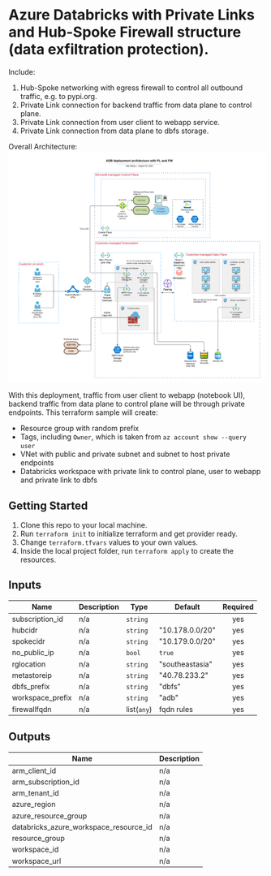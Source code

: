 # Azure Databricks with Private Links and Hub-Spoke Firewall structure (data exfiltration protection).

Include:
1. Hub-Spoke networking with egress firewall to control all outbound traffic, e.g. to pypi.org.
2. Private Link connection for backend traffic from data plane to control plane.
3. Private Link connection from user client to webapp service.
4. Private Link connection from data plane to dbfs storage.

Overall Architecture:
![alt text](https://raw.githubusercontent.com/databricks/terraform-databricks-examples/main/examples/adb-private-links/images/adb-private-links.png?raw=true)

With this deployment, traffic from user client to webapp (notebook UI), backend traffic from data plane to control plane will be through private endpoints. This terraform sample will create:
* Resource group with random prefix
* Tags, including `Owner`, which is taken from `az account show --query user`
* VNet with public and private subnet and subnet to host private endpoints
* Databricks workspace with private link to control plane, user to webapp and private link to dbfs


## Getting Started
1. Clone this repo to your local machine.
2. Run `terraform init` to initialize terraform and get provider ready.
3. Change `terraform.tfvars` values to your own values.
4. Inside the local project folder, run `terraform apply` to create the resources.

## Inputs

| Name             | Description | Type        | Default         | Required |
| ---------------- | ----------- | ----------- | --------------- | :------: |
| subscription_id  | n/a         | `string`    |                 |   yes    |
| hubcidr          | n/a         | `string`    | "10.178.0.0/20" |   yes    |
| spokecidr        | n/a         | `string`    | "10.179.0.0/20" |   yes    |
| no\_public\_ip   | n/a         | `bool`      | `true`          |   yes    |
| rglocation       | n/a         | `string`    | "southeastasia" |   yes    |
| metastoreip      | n/a         | `string`    | "40.78.233.2"   |   yes    |
| dbfs_prefix      | n/a         | `string`    | "dbfs"          |   yes    |
| workspace_prefix | n/a         | `string`    | "adb"           |   yes    |
| firewallfqdn     | n/a         | list(`any`) | fqdn rules      |   yes    |


## Outputs

| Name                                       | Description |
| ------------------------------------------ | ----------- |
| arm\_client\_id                            | n/a         |
| arm\_subscription\_id                      | n/a         |
| arm\_tenant\_id                            | n/a         |
| azure\_region                              | n/a         |
| azure\_resource_group                      | n/a         |
| databricks\_azure\_workspace\_resource\_id | n/a         |
| resource\_group                            | n/a         |
| workspace\_id                              | n/a         |
| workspace\_url                             | n/a         |
